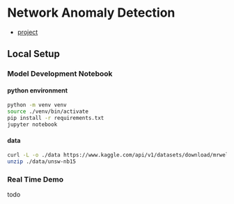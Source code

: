 # Network Anomaly Detection

- [project](./project.ipynb)

## Local Setup

### Model Development Notebook

#### python environment

```sh
python -m venv venv
source ./venv/bin/activate
pip install -r requirements.txt
jupyter notebook
```

#### data

```sh
curl -L -o ./data https://www.kaggle.com/api/v1/datasets/download/mrwellsdavid/unsw-nb15
unzip ./data/unsw-nb15
```

### Real Time Demo

todo
